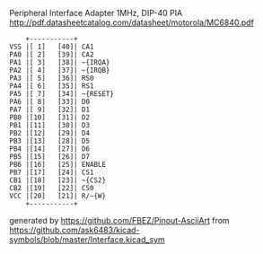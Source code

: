 Peripheral Interface Adapter 1MHz, DIP-40
PIA
http://pdf.datasheetcatalog.com/datasheet/motorola/MC6840.pdf


	    +-----------+
	VSS |[ 1]   [40]| CA1
	PA0 |[ 2]   [39]| CA2
	PA1 |[ 3]   [38]| ~{IRQA}
	PA2 |[ 4]   [37]| ~{IRQB}
	PA3 |[ 5]   [36]| RS0
	PA4 |[ 6]   [35]| RS1
	PA5 |[ 7]   [34]| ~{RESET}
	PA6 |[ 8]   [33]| D0
	PA7 |[ 9]   [32]| D1
	PB0 |[10]   [31]| D2
	PB1 |[11]   [30]| D3
	PB2 |[12]   [29]| D4
	PB3 |[13]   [28]| D5
	PB4 |[14]   [27]| D6
	PB5 |[15]   [26]| D7
	PB6 |[16]   [25]| ENABLE
	PB7 |[17]   [24]| CS1
	CB1 |[18]   [23]| ~{CS2}
	CB2 |[19]   [22]| CS0
	VCC |[20]   [21]| R/~{W}
	    +-----------+


generated by https://github.com/FBEZ/Pinout-AsciiArt from https://github.com/ask6483/kicad-symbols/blob/master/Interface.kicad_sym